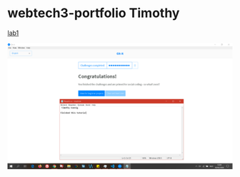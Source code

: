 # webtech3-portfolio Timothy

[lab1](https://github.com/Taqqhub/2imd-webtech3-lab1.git)

![alt text][img]

[img]: https://github.com/tikoStudio/2imd-webtech3-portfolio/blob/master/lab1-GIT/git-screenshot.PNG "screenshot img"
